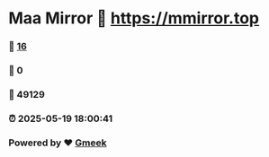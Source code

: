 # Maa Mirror :link: https://mmirror.top 
### :page_facing_up: [16](https://mmirror.top/tag.html) 
### :speech_balloon: 0 
### :hibiscus: 49129 
### :alarm_clock: 2025-05-19 18:00:41 
### Powered by :heart: [Gmeek](https://github.com/Meekdai/Gmeek)
